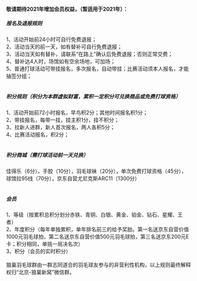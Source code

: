 
#### 敬请期待2021年增加会员权益，（暂适用于2021年）：
##### 报名及退报规则
1、活动开始前24小时可自行免费退报； <br>
2、活动当天的前一天，如有替补可自行免费退报； <br>
3、活动当天如有替补，请联系“在路上”确认后免费退报；否则正常交费； <br>
4、替补达4人时，场馆如有空余场地，可加场； <br>
5、普通打球活动可带挂报名，多次报名，自动带挂；比赛活动须本人报名，才能抽签分组； <br> <br>
##### 积分规则（积分为本群虚拟财富，累积一定积分可兑换商品或免费打球资格）
1、活动开始前72小时报名，早鸟积2分；其他时间报名积1分； <br>
2、带挂报名，每带一挂，挂主积1分，挂不积分； <br>
3、拉新人进群，新人首次报名，两人各积5分； <br>
4、比赛活动报名，积2分； <br><br>
##### 积分商城（需打球活动前一天兑换）
佳得乐（6分），手胶（10分），羽毛球袜（20分），单次免费打球资格（45分），球馆拉95线（70分），京东自营尤尼克斯ARC11（1300分） <br> <br>
##### 会员
1、等级（按累积总积分划分赤铁、青铜、白银、黄金、铂金、钻石、星耀、王者） <br>
2、年度积分（每年单独累积，单年排名前三的给予奖励。第一名送京东自营价值1000元羽毛球拍，第二名送京东自营价值500元羽毛球拍，第三名送京东200元E卡；积分相同，单挑一局决名次） <br>
3、积分（会员的实时积分）<br><br>
狼巢羽毛球群由一群志同道合的羽毛球友参与的非营利性机构，以上规则最终解释权归“北京-狼巢新窝”微信群。
